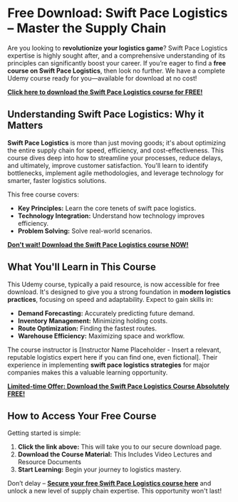 # Free Download: Swift Pace Logistics – Master the Supply Chain

Are you looking to **revolutionize your logistics game**? Swift Pace Logistics expertise is highly sought after, and a comprehensive understanding of its principles can significantly boost your career. If you’re eager to find a **free course on Swift Pace Logistics**, then look no further. We have a complete Udemy course ready for you—available for download at no cost!

[**Click here to download the Swift Pace Logistics course for FREE!**](https://udemywork.com/swift-pace-logistics)

## Understanding Swift Pace Logistics: Why it Matters

**Swift Pace Logistics** is more than just moving goods; it's about optimizing the entire supply chain for speed, efficiency, and cost-effectiveness. This course dives deep into how to streamline your processes, reduce delays, and ultimately, improve customer satisfaction. You'll learn to identify bottlenecks, implement agile methodologies, and leverage technology for smarter, faster logistics solutions.

This free course covers:
*   **Key Principles:** Learn the core tenets of swift pace logistics.
*   **Technology Integration:** Understand how technology improves efficiency.
*   **Problem Solving:** Solve real-world scenarios.

[**Don't wait! Download the Swift Pace Logistics course NOW!**](https://udemywork.com/swift-pace-logistics)

## What You'll Learn in This Course

This Udemy course, typically a paid resource, is now accessible for free download. It's designed to give you a strong foundation in **modern logistics practices**, focusing on speed and adaptability. Expect to gain skills in:

*   **Demand Forecasting:** Accurately predicting future demand.
*   **Inventory Management:** Minimizing holding costs.
*   **Route Optimization:** Finding the fastest routes.
*   **Warehouse Efficiency:** Maximizing space and workflow.

The course instructor is [Instructor Name Placeholder - Insert a relevant, reputable logistics expert here if you can find one, even fictional]. Their experience in implementing **swift pace logistics strategies** for major companies makes this a valuable learning opportunity.

[**Limited-time Offer: Download the Swift Pace Logistics Course Absolutely FREE!**](https://udemywork.com/swift-pace-logistics)

## How to Access Your Free Course

Getting started is simple:

1.  **Click the link above:** This will take you to our secure download page.
2.  **Download the Course Material:** This Includes Video Lectures and Resource Documents
3.  **Start Learning:** Begin your journey to logistics mastery.

Don’t delay – **[Secure your free Swift Pace Logistics course here](https://udemywork.com/swift-pace-logistics)** and unlock a new level of supply chain expertise. This opportunity won't last!
